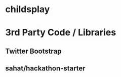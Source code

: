 childsplay
==========


# 3rd Party Code / Libraries
## Twitter Bootstrap
## sahat/hackathon-starter
